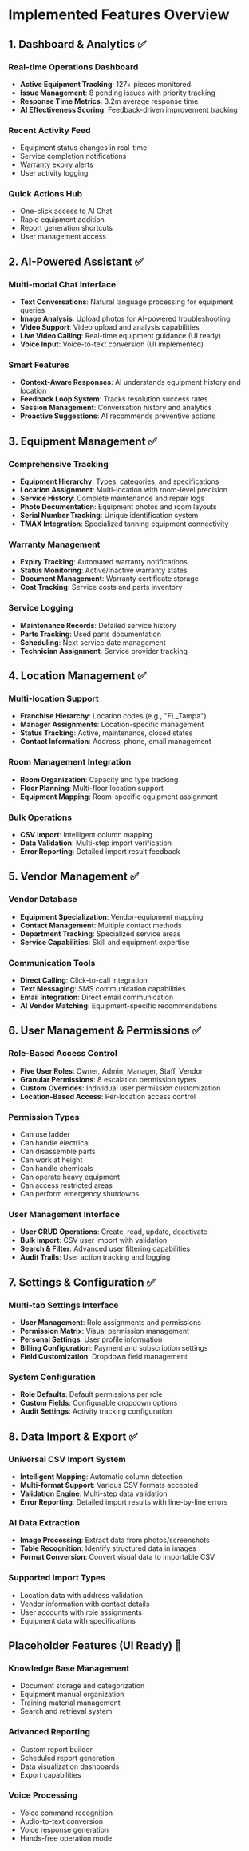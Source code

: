 
# Implemented Features Overview

## 1. Dashboard & Analytics ✅

### Real-time Operations Dashboard
- **Active Equipment Tracking**: 127+ pieces monitored
- **Issue Management**: 8 pending issues with priority tracking
- **Response Time Metrics**: 3.2m average response time
- **AI Effectiveness Scoring**: Feedback-driven improvement tracking

### Recent Activity Feed
- Equipment status changes in real-time
- Service completion notifications
- Warranty expiry alerts
- User activity logging

### Quick Actions Hub
- One-click access to AI Chat
- Rapid equipment addition
- Report generation shortcuts
- User management access

## 2. AI-Powered Assistant ✅

### Multi-modal Chat Interface
- **Text Conversations**: Natural language processing for equipment queries
- **Image Analysis**: Upload photos for AI-powered troubleshooting
- **Video Support**: Video upload and analysis capabilities
- **Live Video Calling**: Real-time equipment guidance (UI ready)
- **Voice Input**: Voice-to-text conversion (UI implemented)

### Smart Features
- **Context-Aware Responses**: AI understands equipment history and location
- **Feedback Loop System**: Tracks resolution success rates
- **Session Management**: Conversation history and analytics
- **Proactive Suggestions**: AI recommends preventive actions

## 3. Equipment Management ✅

### Comprehensive Tracking
- **Equipment Hierarchy**: Types, categories, and specifications
- **Location Assignment**: Multi-location with room-level precision
- **Service History**: Complete maintenance and repair logs
- **Photo Documentation**: Equipment photos and room layouts
- **Serial Number Tracking**: Unique identification system
- **TMAX Integration**: Specialized tanning equipment connectivity

### Warranty Management
- **Expiry Tracking**: Automated warranty notifications
- **Status Monitoring**: Active/inactive warranty states
- **Document Management**: Warranty certificate storage
- **Cost Tracking**: Service costs and parts inventory

### Service Logging
- **Maintenance Records**: Detailed service history
- **Parts Tracking**: Used parts documentation
- **Scheduling**: Next service date management
- **Technician Assignment**: Service provider tracking

## 4. Location Management ✅

### Multi-location Support
- **Franchise Hierarchy**: Location codes (e.g., "FL_Tampa")
- **Manager Assignments**: Location-specific management
- **Status Tracking**: Active, maintenance, closed states
- **Contact Information**: Address, phone, email management

### Room Management Integration
- **Room Organization**: Capacity and type tracking
- **Floor Planning**: Multi-floor location support
- **Equipment Mapping**: Room-specific equipment assignment

### Bulk Operations
- **CSV Import**: Intelligent column mapping
- **Data Validation**: Multi-step import verification
- **Error Reporting**: Detailed import result feedback

## 5. Vendor Management ✅

### Vendor Database
- **Equipment Specialization**: Vendor-equipment mapping
- **Contact Management**: Multiple contact methods
- **Department Tracking**: Specialized service areas
- **Service Capabilities**: Skill and equipment expertise

### Communication Tools
- **Direct Calling**: Click-to-call integration
- **Text Messaging**: SMS communication capabilities
- **Email Integration**: Direct email communication
- **AI Vendor Matching**: Equipment-specific recommendations

## 6. User Management & Permissions ✅

### Role-Based Access Control
- **Five User Roles**: Owner, Admin, Manager, Staff, Vendor
- **Granular Permissions**: 8 escalation permission types
- **Custom Overrides**: Individual user permission customization
- **Location-Based Access**: Per-location access control

### Permission Types
- Can use ladder
- Can handle electrical
- Can disassemble parts
- Can work at height
- Can handle chemicals
- Can operate heavy equipment
- Can access restricted areas
- Can perform emergency shutdowns

### User Management Interface
- **User CRUD Operations**: Create, read, update, deactivate
- **Bulk Import**: CSV user import with validation
- **Search & Filter**: Advanced user filtering capabilities
- **Audit Trails**: User action tracking and logging

## 7. Settings & Configuration ✅

### Multi-tab Settings Interface
- **User Management**: Role assignments and permissions
- **Permission Matrix**: Visual permission management
- **Personal Settings**: User profile information
- **Billing Configuration**: Payment and subscription settings
- **Field Customization**: Dropdown field management

### System Configuration
- **Role Defaults**: Default permissions per role
- **Custom Fields**: Configurable dropdown options
- **Audit Settings**: Activity tracking configuration

## 8. Data Import & Export ✅

### Universal CSV Import System
- **Intelligent Mapping**: Automatic column detection
- **Multi-format Support**: Various CSV formats accepted
- **Validation Engine**: Multi-step data validation
- **Error Reporting**: Detailed import results with line-by-line errors

### AI Data Extraction
- **Image Processing**: Extract data from photos/screenshots
- **Table Recognition**: Identify structured data in images
- **Format Conversion**: Convert visual data to importable CSV

### Supported Import Types
- Location data with address validation
- Vendor information with contact details
- User accounts with role assignments
- Equipment data with specifications

## Placeholder Features (UI Ready) 🔄

### Knowledge Base Management
- Document storage and categorization
- Equipment manual organization
- Training material management
- Search and retrieval system

### Advanced Reporting
- Custom report builder
- Scheduled report generation
- Data visualization dashboards
- Export capabilities

### Voice Processing
- Voice command recognition
- Audio-to-text conversion
- Voice response generation
- Hands-free operation mode
